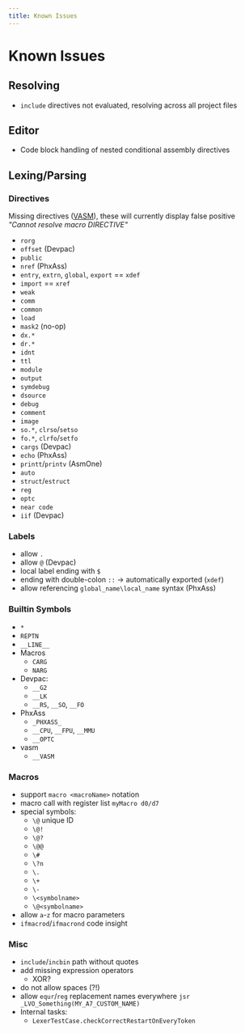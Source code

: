 ```yaml
---
title: Known Issues
---
```


# Known Issues

## Resolving

- `include` directives not evaluated, resolving across all project files
                     
## Editor

- Code block handling of nested conditional assembly directives

## Lexing/Parsing

### Directives

Missing directives ([VASM](http://sun.hasenbraten.de/vasm/release/vasm_4.html#Mot-Syntax-Module)), these will currently
display false positive _"Cannot resolve macro $DIRECTIVE$"_

- `rorg`
- `offset` (Devpac)
- `public`
- `nref` (PhxAss)
- `entry`, `extrn`, `global`, `export` == `xdef`
- `import` == `xref`
- `weak`
- `comm`
- `common`
- `load`
- `mask2` (no-op)
- `dx.*`
- `dr.*`
- `idnt`
- `ttl`
- `module`
- `output`
- `symdebug`
- `dsource`
- `debug`
- `comment`
- `image`
- `so.*`, `clrso`/`setso`
- `fo.*`, `clrfo`/`setfo`
- `cargs` (Devpac)
- `echo` (PhxAss)
- `printt`/`printv` (AsmOne)
- `auto`
- `struct`/`estruct`
- `reg`
- `optc`
- `near code`
- `iif` (Devpac)

### Labels

- allow `.`
- allow `@` (Devpac)
- local label ending with `$`
- ending with double-colon `::` -> automatically exported (`xdef`)
- allow referencing `global_name\local_name` syntax (PhxAss)

### Builtin Symbols

- `*`
- `REPTN`
- `__LINE__`
- Macros
  - `CARG`
  - `NARG`
- Devpac:
  - `__G2`
  - `__LK`
  - `__RS`, `__SO`, `__FO`
- PhxAss
  - `_PHXASS_`
  - `__CPU`, `__FPU`, `__MMU`
  - `__OPTC`
- vasm
  - `__VASM`

### Macros

- support `macro <macroName>` notation
- macro call with register list `myMacro d0/d7`
- special symbols:
  - `\@` unique ID
  - `\@!`
  - `\@?`
  - `\@@`
  - `\#`
  - `\?n`
  - `\.`
  - `\+`
  - `\-`
  - `\<symbolname>`
  - `\@<symbolname>`
- allow `a`-`z` for macro parameters
- `ifmacrod`/`ifmacrond` code insight

### Misc

- `include`/`incbin` path without quotes
- add missing expression operators
  - XOR?
- do not allow spaces (?!)
- allow `equr`/`reg` replacement names everywhere `jsr _LVO_Something(MY_A7_CUSTOM_NAME)`
- Internal tasks:
  - `LexerTestCase.checkCorrectRestartOnEveryToken`
